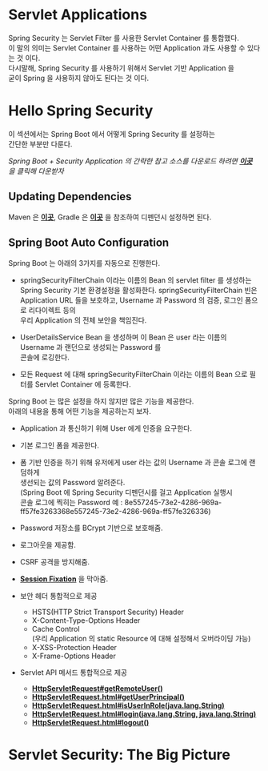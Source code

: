Servlet Applications
=====================
Spring Security 는 Servlet Filter 를 사용한 Servlet Container 를 통합했다.  
이 말의 의미는 Servlet Container 를 사용하는 어떤 Application 과도 사용할 수 있다는 것 이다.  
다시말해, Spring Security 를 사용하기 위해서 Servlet 기반 Application 을  
굳이 Spring 을 사용하지 않아도 된다는 것 이다.  

# Hello Spring Security
이 섹션에서는 Spring Boot 에서 어떻게 Spring Security 를 설정하는  
간단한 부분만 다룬다.    

_Spring Boot + Security Application 의 간략한 참고 소스를 다운로드 하려면
[**이곳**](https://start.spring.io/starter.zip?type=maven-project&language=java&packaging=jar&jvmVersion=1.8&groupId=example&artifactId=hello-security&name=hello-security&description=Hello%20Security&packageName=example.hello-security&dependencies=web,security) 을 클릭해 다운받자_  

## Updating Dependencies
Maven 은 [**이곳**](https://docs.spring.io/spring-security/site/docs/current/reference/html5/#getting-maven-boot), Gradle 은 [**이곳**](https://docs.spring.io/spring-security/site/docs/current/reference/html5/#getting-gradle-boot) 을 참조하여 디펜던시 설정하면 된다.  

## Spring Boot Auto Configuration
Spring Boot 는 아래의 3가지를 자동으로 진행한다.  
* springSecurityFilterChain 이라는 이름의 Bean 의 servlet filter 를 생성하는  
Spring Security 기본 환경설정을 활성화한다. springSecurityFilterChain 빈은  
Application URL 들을 보호하고, Username 과 Password 의 검증, 로그인 폼으로 리다이렉트 등의  
우리 Application 의 전체 보안을 책임진다.  

* UserDetailsService Bean 을 생성하며 이 Bean 은 user 라는 이름의 Username 과 랜던으로 생성되는 Password 를  
콘솔에 로깅한다.  

* 모든 Request 에 대해 springSecurityFilterChain 이라는 이름의 Bean 으로 필터를 Servlet Container 에 등록한다.  

Spring Boot 는 많은 설정을 하지 않지만 많은 기능을 제공한다.  
아래의 내용을 통해 어떤 기능을 제공하는지 보자.  

* Application 과 통신하기 위해 User 에게 인증을 요구한다.  

* 기본 로그인 폼을 제공한다.  

* 폼 기반 인증을 하기 위해 유저에게 user 라는 값의 Username 과 콘솔 로그에 랜덤하게  
생선되는 값의 Password 알려준다.  
(Spring Boot 에 Spring Security 디펜던시를 걸고 Application 실행시  
콘솔 로그에 찍히는 Password 예 : 8e557245-73e2-4286-969a-ff57fe3263368e557245-73e2-4286-969a-ff57fe326336)  

* Password 저장소를 BCrypt 기반으로 보호해줌.

* 로그아웃을 제공함.

* CSRF 공격을 방지해줌.

* [**Session Fixation**](https://en.wikipedia.org/wiki/Session_fixation) 을 막아줌.

* 보안 헤더 통합적으로 제공
    * HSTS(HTTP Strict Transport Security) Header
    * X-Content-Type-Options Header
    * Cache Control   
    (우리 Application 의 static Resource 에 대해 설정해서 오버라이딩 가능)
    * X-XSS-Protection Header
    * X-Frame-Options Header
    
* Servlet API 메서드 통합적으로 제공
    * [**HttpServletRequest#getRemoteUser()**](https://docs.oracle.com/javaee/6/api/javax/servlet/http/HttpServletRequest.html#getRemoteUser())
    * [**HttpServletRequest.html#getUserPrincipal()**](https://docs.oracle.com/javaee/6/api/javax/servlet/http/HttpServletRequest.html#getUserPrincipal())
    * [**HttpServletRequest.html#isUserInRole(java.lang.String)**](https://docs.oracle.com/javaee/6/api/javax/servlet/http/HttpServletRequest.html#isUserInRole(java.lang.String))
    * [**HttpServletRequest.html#login(java.lang.String, java.lang.String)**](https://docs.oracle.com/javaee/6/api/javax/servlet/http/HttpServletRequest.html#login(java.lang.String,%20java.lang.String))
    * [**HttpServletRequest.html#logout()**](https://docs.oracle.com/javaee/6/api/javax/servlet/http/HttpServletRequest.html#logout())

# Servlet Security: The Big Picture
